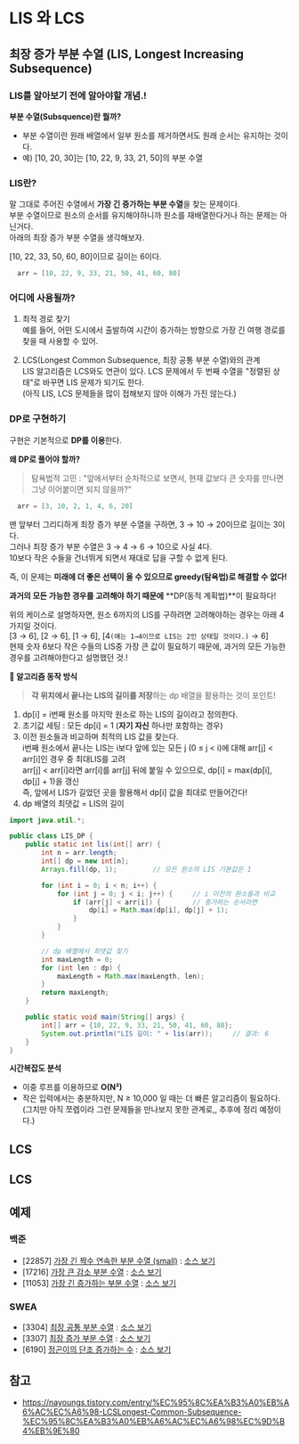 # LIS 와 LCS

## 최장 증가 부분 수열 (LIS, Longest Increasing Subsequence)
### LIS를 알아보기 전에 알아야할 개념.!
**부분 수열(Subsquence)란 뭘까?**  
- 부분 수열이란 원래 배열에서 일부 원소를 제거하면서도 원래 순서는 유지하는 것이다.
- 예) [10, 20, 30]는 [10, 22, 9, 33, 21, 50]의 부분 수열

### LIS란?
말 그대로 주어진 수열에서 **가장 긴 증가하는 부분 수열**을 찾는 문제이다.  
부분 수열이므로 원소의 순서를 유지해야하니까 원소를 재배열한다거나 하는 문제는 아닌거다.  
아래의 최장 증가 부분 수열을 생각해보자.  

[10, 22, 33, 50, 60, 80]이므로 길이는 6이다.
```java
  arr = [10, 22, 9, 33, 21, 50, 41, 60, 80]
```

### 어디에 사용될까?
1. 최적 경로 찾기  
예를 들어, 어떤 도시에서 출발하여 시간이 증가하는 방향으로 가장 긴 여행 경로를 찾을 때 사용할 수 있어.

2. LCS(Longest Common Subsequence, 최장 공통 부분 수열)와의 관계  
LIS 알고리즘은 LCS와도 연관이 있다. LCS 문제에서 두 번째 수열을 "정렬된 상태"로 바꾸면 LIS 문제가 되기도 한다.  
(아직 LIS, LCS 문제들을 많이 접해보지 않아 이해가 가진 않는다.)

### DP로 구현하기
구현은 기본적으로 **DP를 이용**한다.  

**왜 DP로 풀어야 할까?** 
> 탐욕법적 고민 : "앞에서부터 순차적으로 보면서, 현재 값보다 큰 숫자를 만나면 그냥 이어붙이면 되지 않을까?"
```java
  arr = [3, 10, 2, 1, 4, 6, 20]
```
맨 앞부터 그리디하게 최장 증가 부분 수열을 구하면, 3 → 10 → 20이므로 길이는 3이다.  
그러나 최장 증가 부분 수열은 3 → 4 → 6 → 10으로 사실 4다.  
10보다 작은 수들을 건너뛰게 되면서 재대로 답을 구할 수 없게 된다.

즉, 이 문제는 **미래에 더 좋은 선택이 올 수 있으므로 greedy(탐욕법)로 해결할 수 없다!**

**과거의 모든 가능한 경우를 고려해야 하기 때문에** **DP(동적 계획법)**이 필요하다!

위의 케이스로 설명하자면, 원소 6까지의 LIS를 구하려면 고려해야하는 경우는 아래 4가지일 것이다.  
[3 → 6], [2 → 6], [1 → 6], [4`(얘는 1→4이므로 LIS는 2인 상태일 것이다.)` → 6]  
현재 숫자 6보다 작은 수들의 LIS중 가장 큰 값이 필요하기 때문에, 과거의 모든 가능한 경우를 고려해야한다고 설명했던 것.!

**📌 알고리즘 동작 방식**  
> **각 위치에서 끝나는 LIS의 길이를 저장**하는 dp 배열을 활용하는 것이 포인트!
1. dp[i] = i번째 원소를 마지막 원소로 하는 LIS의 길이라고 정의한다.  
2. 초기값 세팅 : 모든 dp[i] = 1 (**자기 자신** 하나만 포함하는 경우)  
3. 이전 원소들과 비교하며 최적의 LIS 값을 찾는다.  
  i번째 원소에서 끝나는 LIS는 i보다 앞에 있는 모든 j (0 ≤ j < i)에 대해 arr[j] < arr[i]인 경우 중 최대LIS를 고려  
  arr[j] < arr[i]라면 arr[i]를 arr[j] 뒤에 붙일 수 있으므로, dp[i] = max(dp[i], dp[j] + 1)을 갱신  
  즉, 앞에서 LIS가 길었던 곳을 활용해서 dp[i] 값을 최대로 만들어간다!
4. dp 배열의 최댓값 = LIS의 길이
   
```java
import java.util.*;

public class LIS_DP {
    public static int lis(int[] arr) {
        int n = arr.length;
        int[] dp = new int[n];
        Arrays.fill(dp, 1);         // 모든 원소의 LIS 기본값은 1

        for (int i = 0; i < n; i++) {
            for (int j = 0; j < i; j++) {     // i 이전의 원소들과 비교
                if (arr[j] < arr[i]) {        // 증가하는 순서라면
                    dp[i] = Math.max(dp[i], dp[j] + 1);
                }
            }
        }

        // dp 배열에서 최댓값 찾기
        int maxLength = 0;
        for (int len : dp) {
            maxLength = Math.max(maxLength, len);
        }
        return maxLength;
    }

    public static void main(String[] args) {
        int[] arr = {10, 22, 9, 33, 21, 50, 41, 60, 80};
        System.out.println("LIS 길이: " + lis(arr));     // 결과: 6
    }
}
```

**시간복잡도 분석**  
- 이중 루프를 이용하므로 **O(N²)**
- 작은 입력에서는 충분하지만, N ≥ 10,000 일 때는 더 빠른 알고리즘이 필요하다. (그치만 아직 쪼렙이라 그런 문제들을 만나보지 못한 관계로,, 추후에 정리 예정이다.)

## LCS

## LCS

## 예제
### 백준
- [22857] [가장 긴 짝수 연속한 부분 수열 (small)](https://www.acmicpc.net/problem/22857) : [소스 보기](https://github.com/YunSuJeong/Coding-Test/tree/main/%EB%B0%B1%EC%A4%80/Silver/22857.%E2%80%85%EA%B0%80%EC%9E%A5%E2%80%85%EA%B8%B4%E2%80%85%EC%A7%9D%EC%88%98%E2%80%85%EC%97%B0%EC%86%8D%ED%95%9C%E2%80%85%EB%B6%80%EB%B6%84%E2%80%85%EC%88%98%EC%97%B4%E2%80%85%EF%BC%88small%EF%BC%89)
- [17216] [가장 큰 감소 부분 수열](https://www.acmicpc.net/problem/17216) : [소스 보기](https://github.com/YunSuJeong/Coding-Test/tree/main/%EB%B0%B1%EC%A4%80/Silver/17216.%E2%80%85%EA%B0%80%EC%9E%A5%E2%80%85%ED%81%B0%E2%80%85%EA%B0%90%EC%86%8C%E2%80%85%EB%B6%80%EB%B6%84%E2%80%85%EC%88%98%EC%97%B4)
- [11053] [가장 긴 증가하는 부분 수열](https://www.acmicpc.net/problem/11053) : [소스 보기](https://github.com/YunSuJeong/Coding-Test/tree/main/%EB%B0%B1%EC%A4%80/Silver/11053.%E2%80%85%EA%B0%80%EC%9E%A5%E2%80%85%EA%B8%B4%E2%80%85%EC%A6%9D%EA%B0%80%ED%95%98%EB%8A%94%E2%80%85%EB%B6%80%EB%B6%84%E2%80%85%EC%88%98%EC%97%B4)

### SWEA
- [3304] [최장 공통 부분 수열](https://swexpertacademy.com/main/code/problem/problemDetail.do?contestProbId=AWBOHEx66kIDFAWr&categoryId=AWBOHEx66kIDFAWr&categoryType=CODE&problemTitle=3304&orderBy=FIRST_REG_DATETIME&selectCodeLang=ALL&select-1=&pageSize=10&pageIndex=1) : [소스 보기](https://github.com/YunSuJeong/Coding-Test/tree/main/SWEA/D3/3304.%E2%80%85%EC%B5%9C%EC%9E%A5%E2%80%85%EA%B3%B5%ED%86%B5%E2%80%85%EB%B6%80%EB%B6%84%E2%80%85%EC%88%98%EC%97%B4)
- [3307] [최장 증가 부분 수열](https://swexpertacademy.com/main/code/problem/problemDetail.do?contestProbId=AWBOKg-a6l0DFAWr&categoryId=AWBOKg-a6l0DFAWr&categoryType=CODE&problemTitle=3307&orderBy=FIRST_REG_DATETIME&selectCodeLang=ALL&select-1=&pageSize=10&pageIndex=1) : [소스 보기](https://github.com/YunSuJeong/Coding-Test/tree/main/SWEA/D3/3307.%E2%80%85%EC%B5%9C%EC%9E%A5%E2%80%85%EC%A6%9D%EA%B0%80%E2%80%85%EB%B6%80%EB%B6%84%E2%80%85%EC%88%98%EC%97%B4)
- [6190] [정곤이의 단조 증가하는 수](https://swexpertacademy.com/main/code/problem/problemDetail.do?contestProbId=AWcPjEuKAFgDFAU4&categoryId=AWcPjEuKAFgDFAU4&categoryType=CODE&problemTitle=6190&orderBy=FIRST_REG_DATETIME&selectCodeLang=ALL&select-1=&pageSize=10&pageIndex=1) : [소스 보기](https://github.com/YunSuJeong/Coding-Test/tree/main/SWEA/D3/6190.%E2%80%85%EC%A0%95%EA%B3%A4%EC%9D%B4%EC%9D%98%E2%80%85%EB%8B%A8%EC%A1%B0%E2%80%85%EC%A6%9D%EA%B0%80%ED%95%98%EB%8A%94%E2%80%85%EC%88%98)

## 참고
- https://nayoungs.tistory.com/entry/%EC%95%8C%EA%B3%A0%EB%A6%AC%EC%A6%98-LCSLongest-Common-Subsequence-%EC%95%8C%EA%B3%A0%EB%A6%AC%EC%A6%98%EC%9D%B4%EB%9E%80
